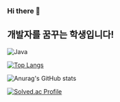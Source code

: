 ### Hi there 👋

## 개발자를 꿈꾸는 학생입니다!

![Java](https://img.shields.io/badge/Java-007396.svg?&style=for-the-badge&logo=Java&logoColor=white)


[![Top Langs](https://github-readme-stats.vercel.app/api/top-langs/?username=supernovaMK)](https://github.com/anuraghazra/github-readme-stats)

![Anurag's GitHub stats](https://github-readme-stats.vercel.app/api?username=supernovaMK&hide=contribs,prs&show_icons=true&theme=테마)

[![Solved.ac Profile](http://mazassumnida.wtf/api/v2/generate_badge?boj=happyalsrl)](https://solved.ac/happyalsrl/)





<!--
**supernovaMK/supernovaMK** is a ✨ _special_ ✨ repository because its `README.md` (this file) appears on your GitHub profile.


[![Top Langs](https://github-readme-stats.vercel.app/api/top-langs/?username=supernovaMK)](https://github.com/anuraghazra/github-readme-stats)

Here are some ideas to get you started:

- 🔭 I’m currently working on ...
- 🌱 I’m currently learning ...
- 👯 I’m looking to collaborate on ...
- 🤔 I’m looking for help with ...
- 💬 Ask me about ...
- 📫 How to reach me: ...
- 😄 Pronouns: ...
- ⚡ Fun fact: ...
-->
